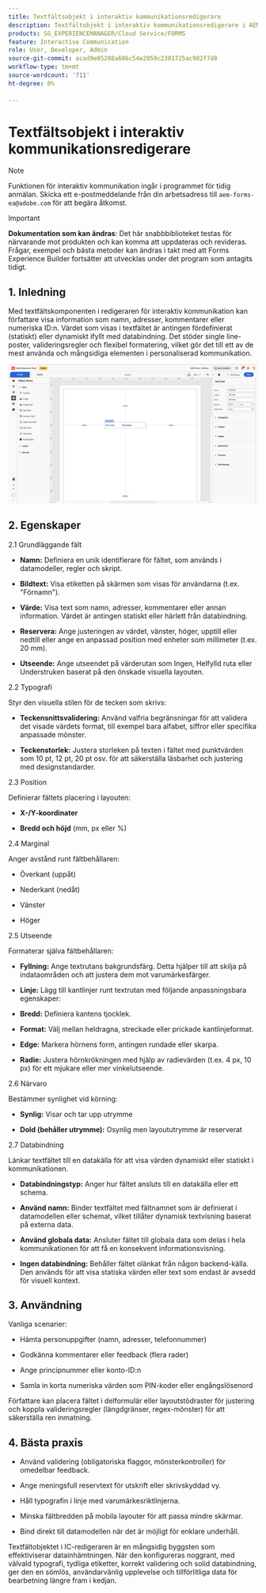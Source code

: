 ```yaml
---
title: Textfältsobjekt i interaktiv kommunikationsredigerare
description: Textfältobjekt i interaktiv kommunikationsredigerare i AEM Forms som gör det möjligt för författare att visa information som namn, adresser, kommentarer eller numeriska ID:n.
products: SG_EXPERIENCEMANAGER/Cloud Service/FORMS
feature: Interactive Communication
role: User, Developer, Admin
source-git-commit: acad9e05288a606c54e2059c2381725ac982f7d8
workflow-type: tm+mt
source-wordcount: '711'
ht-degree: 0%

---
```



# Textfältsobjekt i interaktiv kommunikationsredigerare

>[!NOTE]
>
> Funktionen för interaktiv kommunikation ingår i programmet för tidig anmälan. Skicka ett e-postmeddelande från din arbetsadress till `aem-forms-ea@adobe.com` för att begära åtkomst.

>[!IMPORTANT]
>
> **Dokumentation som kan ändras**: Det här snabbbiblioteket testas för närvarande mot produkten och kan komma att uppdateras och revideras. Frågar, exempel och bästa metoder kan ändras i takt med att Forms Experience Builder fortsätter att utvecklas under det program som antagits tidigt.

## &#x200B;1. Inledning

Med textfältskomponenten i redigeraren för interaktiv kommunikation kan författare visa information som namn, adresser, kommentarer eller numeriska ID:n. Värdet som visas i textfältet är antingen fördefinierat (statiskt) eller dynamiskt ifyllt med databindning. Det stöder single line-poster, valideringsregler och flexibel formatering, vilket gör det till ett av de mest använda och mångsidiga elementen i personaliserad kommunikation.

![Sök efter IC-dokument](/help/forms/interactive-communication/assets/textfield.png)

## &#x200B;2. Egenskaper

2.1 Grundläggande fält

- **Namn:** Definiera en unik identifierare för fältet, som används i datamodeller, regler och skript.

- **Bildtext:** Visa etiketten på skärmen som visas för användarna (t.ex. &quot;Förnamn&quot;).

- **Värde:** Visa text som namn, adresser, kommentarer eller annan information. Värdet är antingen statiskt eller härlett från databindning.

- **Reservera:** Ange justeringen av värdet, vänster, höger, upptill eller nedtill eller ange en anpassad position med enheter som millimeter (t.ex. 20 mm).

- **Utseende:** Ange utseendet på värderutan som Ingen, Helfylld ruta eller Understruken baserat på den önskade visuella layouten.

2.2 Typografi

Styr den visuella stilen för de tecken som skrivs:

- **Teckensnittsvalidering:** Använd valfria begränsningar för att validera det visade värdets format, till exempel bara alfabet, siffror eller specifika anpassade mönster.

- **Teckenstorlek:** Justera storleken på texten i fältet med punktvärden som 10 pt, 12 pt, 20 pt osv. för att säkerställa läsbarhet och justering med designstandarder.

2.3 Position

Definierar fältets placering i layouten:

- **X-/Y-koordinater**

- **Bredd och höjd** (mm, px eller %)

2.4 Marginal

Anger avstånd runt fältbehållaren:

- Överkant (uppåt)

- Nederkant (nedåt)

- Vänster

- Höger

2.5 Utseende

Formaterar själva fältbehållaren:

- **Fyllning:** Ange textrutans bakgrundsfärg. Detta hjälper till att skilja på indataområden och att justera dem mot varumärkesfärger.

- **Linje:** Lägg till kantlinjer runt textrutan med följande anpassningsbara egenskaper:

- **Bredd:** Definiera kantens tjocklek.

- **Format:** Välj mellan heldragna, streckade eller prickade kantlinjeformat.

- **Edge:** Markera hörnens form, antingen rundade eller skarpa.

- **Radie:** Justera hörnkrökningen med hjälp av radievärden (t.ex. 4 px, 10 px) för ett mjukare eller mer vinkelutseende.

2.6 Närvaro

Bestämmer synlighet vid körning:

- **Synlig:** Visar och tar upp utrymme

- **Dold (behåller utrymme):** Osynlig men layoututrymme är reserverat

2.7 Databindning

Länkar textfältet till en datakälla för att visa värden dynamiskt eller statiskt i kommunikationen.

- **Databindningstyp:** Anger hur fältet ansluts till en datakälla eller ett schema.

- **Använd namn:** Binder textfältet med fältnamnet som är definierat i datamodellen eller schemat, vilket tillåter dynamisk textvisning baserat på externa data.

- **Använd globala data:** Ansluter fältet till globala data som delas i hela kommunikationen för att få en konsekvent informationsvisning.

- **Ingen databindning:** Behåller fältet olänkat från någon backend-källa. Den används för att visa statiska värden eller text som endast är avsedd för visuell kontext.

## &#x200B;3. Användning

Vanliga scenarier:

- Hämta personuppgifter (namn, adresser, telefonnummer)

- Godkänna kommentarer eller feedback (flera rader)

- Ange principnummer eller konto-ID:n

- Samla in korta numeriska värden som PIN-koder eller engångslösenord

Författare kan placera fältet i delformulär eller layoutstödraster för justering och koppla valideringsregler (längdgränser, regex-mönster) för att säkerställa ren inmatning.

## &#x200B;4. Bästa praxis

- Använd validering (obligatoriska flaggor, mönsterkontroller) för omedelbar feedback.

- Ange meningsfull reservtext för utskrift eller skrivskyddad vy.

- Håll typografin i linje med varumärkesriktlinjerna.

- Minska fältbredden på mobila layouter för att passa mindre skärmar.

- Bind direkt till datamodellen när det är möjligt för enklare underhåll.

Textfältobjektet i IC-redigeraren är en mångsidig byggsten som effektiviserar datainhämtningen. När den konfigureras noggrant, med välvald typografi, tydliga etiketter, korrekt validering och solid databindning, ger den en sömlös, användarvänlig upplevelse och tillförlitliga data för bearbetning längre fram i kedjan.


